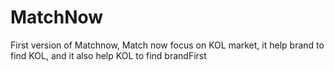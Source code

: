 # MatchNow  
First version of Matchnow, Match now focus on KOL market, it help brand to find KOL, and it also help KOL to find brandFirst
